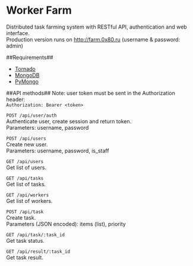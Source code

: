 Worker Farm
=============

Distributed task farming system with RESTful API, authentication and web interface.  
Production version runs on http://farm.0x80.ru (username & password: admin)


##Requirements##
* [Tornado](http://tornadoweb.org)
* [MongoDB](http://www.mongodb.org)
* [PyMongo](http://api.mongodb.org/python/current)


##API methods##
Note: user token must be sent in the Authorization header:  
<code>Authorization: Bearer &lt;token&gt;</code>

<code>POST /api/user/auth</code>  
Authenticate user, create session and return token.  
Parameters: username, password

<code>POST /api/users</code>  
Create new user.  
Parameters: username, password, is_staff

<code>GET /api/users</code>  
Get list of users.

<code>GET /api/tasks</code>  
Get list of tasks.

<code>GET /api/workers</code>  
Get list of workers.

<code>POST /api/task</code>  
Create task.  
Parameters (JSON encoded): items (list), priority

<code>GET /api/task/:task_id</code>  
Get task status.

<code>GET /api/result/:task_id</code>  
Get task result.

